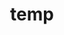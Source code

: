 ---
layout: page
title: temp
name: Emma Yang
role: PhD Student
img: assets/img/group-members/emma
importance: 1
#website: "https://www.facebook.com"
#scholar: "https://google.com"
github: "https://github.com/Toxvida"
twitter: "https://twitter.com/EmmaJYang"
linkedin: "https://www.linkedin.com/in/emma-yang-4462a7167/"
---